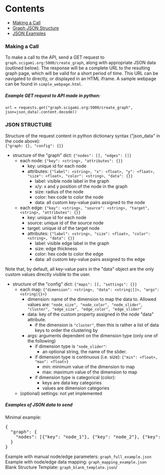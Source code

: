 # Contents
- [Making a Call](#call)
- [Graph JSON Structure](#json_structure)
- [JSON Examples](#json_examples)

<section id="call"></section>

### Making a Call
To make a call to the API, send a GET request to `graph.scigami.org:5000/create_graph`, along with appropriate JSON data (outlined below).
The response will be a complete URL to the resulting graph page, which will be valid for a short period of time. 
This URL can be navigated to directly, or displayed in an HTML iframe. A sample webpage can be found in `simple_webpage.html`.

##### Example GET request to API made in python:
`url = requests.get("graph.scigami.org:5000/create_graph", json=json_data).content.decode()`


<section id="json_structure"></section>

### JSON STRUCTURE
Structure of the request content in python dictionary syntax ("json_data" in the code above):\
`{"graph: {}, "config": {}}`

- structure of the "graph" dict: `{"nodes": [], "edges": []}`
  - each node: `{"key": <string>, "attributes": {}}`
    - key: unique id for each node
    - attributes: `{"label": <string>, "x": <float>, "y": <float>, "size": <float>, "color": <string>, "data": {}}`
      - label: visible node label in the graph
      - x/y: x and y position of the node in the graph
      - size: radius of the node
      - color: hex code to color the node
      - data: all custom key-value pairs assigned to the node
  - each edge: `{"key": <string>, "source": <string>, "target", <string>, "attributes": {}}`
    - key: unique id for each node
    - source: unique id of the source node
    - target: unique id of the target node
    - attributes: `{"label": <string>, "size": <float>, "color": <string>, "data": {}}`
      - label: visible edge label in the graph
      - size: edge thickness
      - color: hex code to color the edge
      - data: all custom key-value pairs assigned to the edge

Note that, by default, all key-value pairs in the "data" object are the only custom values directly visible to the user.

- structure of the "config" dict: `{"maps": [], "settings": {}}`
  - each map: `{"dimension": <string>, "data": <string|[]>, "args": <string|{}>}`
    - dimension: name of the dimension to map the data to. Allowed values are: `"node_size", "node_color", "node_slider", "cluster", "edge_size", "edge_color", "edge_slider"`
    - data: key of the custom property assigned in the node "data" attribute.
      - if the dimension is `"cluster"`, then this is rather a list of data keys to order the clustering by
    - args: arguments dependent on the dimension type (only one of the following)
      - if dimension type is `"node_slider"`:
        - an optional string, the name of the slider.
      - if dimension type is continuous (i.e. size): `{"min": <float>, "max": <float>}`
        - min: minimum value of the dimension to map
        - max: maximum value of the dimension to map
      - if dimension type is categorical (color): 
        - keys are data key categories
        - values are dimension categories
  - (optional) settings: not yet implemented

<section id="json_examples"></section>

##### Examples of JSON data to send

Minimal example:
<pre>
{
  "graph": {
    "nodes": [{"key": "node_1"}, {"key": "node_2"}, {"key": "node_3"}]
  }
}
</pre>

Example with manual node/edge parameters: `graph_full_example.json`\
Example with node/edge data mapping: `graph_mapping_example.json`\
Blank Structure Template: `graph_blank_template.json`/



